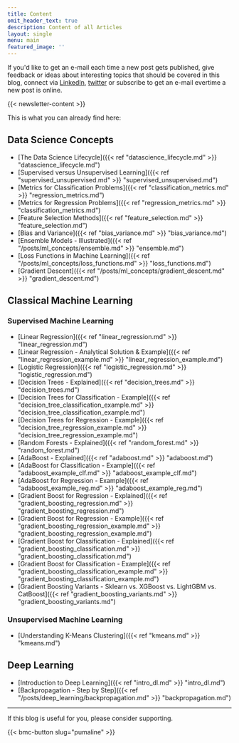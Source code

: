 ```yaml
---
title: Content
omit_header_text: true
description: Content of all Articles
layout: single
menu: main
featured_image: ''
---
```

If you'd like to get an e-mail each time a new post gets published, give feedback or ideas about interesting topics that should be covered in this blog, connect via [LinkedIn](https://www.linkedin.com/in/datamapu-ml-91a2622a3/), [twitter](https://twitter.com/datamapu) or subscribe to 
get an e-mail evertime a new post is online.

{{< newsletter-content >}}

This is what you can already find here:

## Data Science Concepts

* [The Data Science Lifecycle]({{< ref "datascience_lifecycle.md" >}} "datascience_lifecycle.md") 
* [Supervised versus Unsupervised Learning]({{< ref "supervised_unsupervised.md" >}} "supervised_unsupervised.md") 
* [Metrics for Classification Problems]({{< ref "classification_metrics.md" >}} "regression_metrics.md") 
* [Metrics for Regression Problems]({{< ref "regression_metrics.md" >}} "classification_metrics.md") 
* [Feature Selection Methods]({{< ref "feature_selection.md" >}} "feature_selection.md") 
* [Bias and Variance]({{< ref "bias_variance.md" >}} "bias_variance.md")
* [Ensemble Models - Illustrated]({{< ref "/posts/ml_concepts/ensemble.md" >}} "ensemble.md")
* [Loss Functions in Machine Learning]({{< ref "/posts/ml_concepts/loss_functions.md" >}} "loss_functions.md")
* [Gradient Descent]({{< ref "/posts/ml_concepts/gradient_descent.md" >}} "gradient_descent.md")


## Classical Machine Learning

### Supervised Machine Learning
* [Linear Regression]({{< ref "linear_regression.md" >}} "linear_regression.md") 
* [Linear Regression - Analytical Solution & Example]({{< ref "linear_regression_example.md" >}} "linear_regression_example.md") 
* [Logistic Regression]({{< ref "logistic_regression.md" >}} "logistic_regression.md") 
* [Decision Trees - Explained]({{< ref "decision_trees.md" >}} "decision_trees.md") 
* [Decision Trees for Classification - Example]({{< ref "decision_tree_classification_example.md" >}} "decision_tree_classification_example.md") 
* [Decision Trees for Regression - Example]({{< ref "decision_tree_regression_example.md" >}} "decision_tree_regression_example.md") 
* [Random Forests - Explained]({{< ref "random_forest.md" >}} "random_forest.md") 
* [AdaBoost - Explained]({{< ref "adaboost.md" >}} "adaboost.md") 
* [AdaBoost for Classification - Example]({{< ref "adaboost_example_clf.md" >}} "adaboost_example_clf.md") 
* [AdaBoost for Regression - Example]({{< ref "adaboost_example_reg.md" >}} "adaboost_example_reg.md") 
* [Gradient Boost for Regression - Explained]({{< ref "gradient_boosting_regression.md" >}} "gradient_boosting_regression.md") 
* [Gradient Boost for Regression - Example]({{< ref "gradient_boosting_regression_example.md" >}} "gradient_boosting_regression_example.md") 
* [Gradient Boost for Classification - Explained]({{< ref "gradient_boosting_classification.md" >}} "gradient_boosting_classification.md") 
* [Gradient Boost for Classification - Example]({{< ref "gradient_boosting_classification_example.md" >}} "gradient_boosting_classification_example.md") 
* [Gradient Boosting Variants - Sklearn vs. XGBoost vs. LightGBM vs. CatBoost]({{< ref "gradient_boosting_variants.md" >}} "gradient_boosting_variants.md") 

### Unsupervised Machine Learning
* [Understanding K-Means Clustering]({{< ref "kmeans.md" >}} "kmeans.md") 

## Deep Learning

* [Introduction to Deep Learning]({{< ref "intro_dl.md" >}} "intro_dl.md")
* [Backpropagation - Step by Step]({{< ref "/posts/deep_learning/backpropagation.md" >}} "backpropagation.md")

--- 
If this blog is useful for you, please consider supporting.

{{< bmc-button slug="pumaline" >}}

